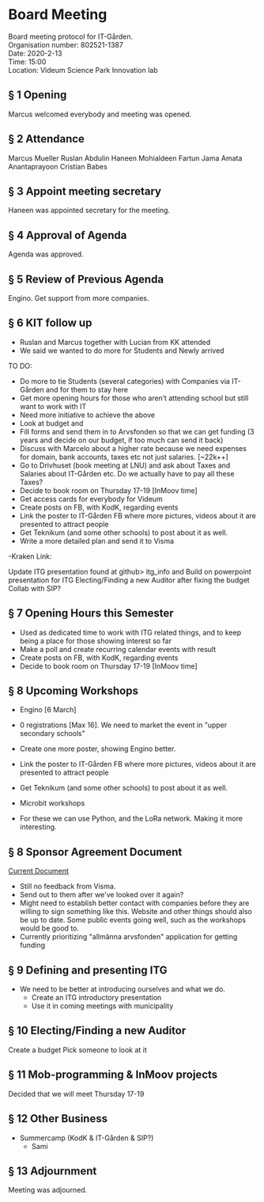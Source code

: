 # Board Meeting

Board meeting protocol for IT-Gården.   
Organisation number: 802521-1387   
Date: 2020-2-13   
Time: 15:00  
Location: Videum Science Park Innovation lab  


## § 1 Opening

Marcus welcomed everybody and meeting was opened.


## § 2 Attendance
Marcus Mueller
Ruslan Abdulin
Haneen Mohialdeen
Fartun Jama
Amata Anantaprayoon
Cristian Babes


## § 3 Appoint meeting secretary

Haneen was appointed secretary for the meeting.


## § 4 Approval of Agenda

Agenda was approved.


## § 5 Review of Previous Agenda

Engino. 
Get support from more companies. 

## § 6 KIT follow up
- Ruslan and Marcus together with Lucian from KK attended
- We said we wanted to do more for Students and Newly arrived


TO DO:
- Do more to tie Students (several categories) with Companies via IT-Gården and for them to stay here
- Get more opening hours for those who aren’t attending school but still want to work with IT
- Need more initiative to achieve the above
- Look at budget and 
- Fill forms and send them in to Arvsfonden so that we can get funding (3 years and decide on our budget, if too much can send it back)
- Discuss with Marcelo about a higher rate because we need expenses for domain, bank accounts, taxes etc not just salaries. [~22k++]
- Go to Drivhuset (book meeting at LNU) and ask about Taxes and Salaries about IT-Gården etc. Do we actually have to pay all these Taxes?
- Decide to book room on Thursday 17-19 [InMoov time]
- Get access cards for everybody for Videum
- Create posts on FB, with KodK, regarding events 
-  Link the poster to IT-Gården FB where more pictures, videos about it are presented to attract people
-  Get Teknikum (and some other schools) to post about it as well.
-  Write a more detailed plan and send it to Visma



-Kraken Link:

Update ITG presentation found at github> itg_info and 
Build on powerpoint presentation for ITG
Electing/Finding a new Auditor after fixing the budget
Collab with SIP?


## § 7 Opening Hours this Semester

-   Used as dedicated time to work with ITG related things, and to keep being a place for those showing interest so far
-   Make a poll and create recurring calendar events with result
- Create posts on FB, with KodK, regarding events 
- Decide to book room on Thursday 17-19 [InMoov time]


## § 8 Upcoming Workshops

-   Engino [6 March]
  -   0 registrations [Max 16]. We need to market the event in "upper secondary schools"
  -   Create one more poster, showing Engino better.
  -   Link the poster to IT-Gården FB where more pictures, videos about it are presented to attract people
  -  Get Teknikum (and some other schools) to post about it as well. 

-   Microbit workshops 
  -   For these we can use Python, and the LoRa network. Making it more interesting.


## § 8 Sponsor Agreement Document

[Current Document](./sponsor_agreement/sponsor_avtal.pdf)

-   Still no feedback from Visma.
-   Send out to them after we've looked over it again?
-   Might need to establish better contact with companies before they are willing to sign something like this. Website and other things should also be up to date. Some public events going well, such as the workshops would be good to.
-   Currently prioritizing "allmänna arvsfonden" application for getting funding

## § 9 Defining and presenting ITG

-   We need to be better at introducing ourselves and what we do.
    -   Create an ITG introductory presentation
    -   Use it in coming meetings with municipality

## § 10 Electing/Finding a new Auditor
Create a budget
Pick someone to look at it

## § 11 Mob-programming & InMoov projects
Decided that we will meet Thursday 17-19


## § 12 Other Business
-   Summercamp (KodK & IT-Gården & SIP?)
    -   Sami 

## § 13 Adjournment

Meeting was adjourned.


